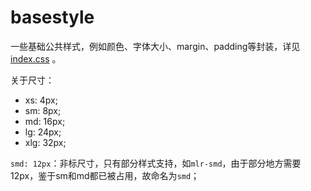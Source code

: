 # basestyle

一些基础公共样式，例如颜色、字体大小、margin、padding等封装，详见[index.css](./index.css) 。

关于尺寸：
* xs: 4px;
* sm: 8px;
* md: 16px;
* lg: 24px;
* xlg: 32px;

`smd: 12px`：非标尺寸，只有部分样式支持，如`mlr-smd`，由于部分地方需要12px，鉴于sm和md都已被占用，故命名为`smd`；
